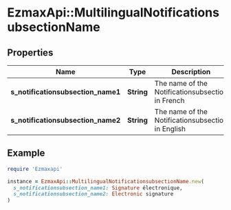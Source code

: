 # EzmaxApi::MultilingualNotificationsubsectionName

## Properties

| Name | Type | Description | Notes |
| ---- | ---- | ----------- | ----- |
| **s_notificationsubsection_name1** | **String** | The name of the Notificationsubsection in French | [optional] |
| **s_notificationsubsection_name2** | **String** | The name of the Notificationsubsection in English | [optional] |

## Example

```ruby
require 'Ezmaxapi'

instance = EzmaxApi::MultilingualNotificationsubsectionName.new(
  s_notificationsubsection_name1: Signature électronique,
  s_notificationsubsection_name2: Electronic signature
)
```

